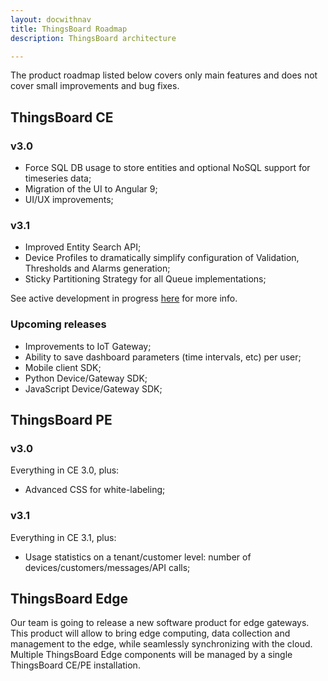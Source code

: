 ```yaml
---
layout: docwithnav
title: ThingsBoard Roadmap
description: ThingsBoard architecture

---
```


The product roadmap listed below covers only main features and does not cover small improvements and bug fixes.         

## ThingsBoard CE

### v3.0

 * Force SQL DB usage to store entities and optional NoSQL support for timeseries data;  
 * Migration of the UI to Angular 9;
 * UI/UX improvements;
 
### v3.1
 
 * Improved Entity Search API;
 * Device Profiles to dramatically simplify configuration of Validation, Thresholds and Alarms generation;
 * Sticky Partitioning Strategy for all Queue implementations;
 
See active development in progress [here](https://github.com/thingsboard/thingsboard/tree/develop/3.0) for more info.

### Upcoming releases

 * Improvements to IoT Gateway;
 * Ability to save dashboard parameters (time intervals, etc) per user;
 * Mobile client SDK;
 * Python Device/Gateway SDK;
 * JavaScript Device/Gateway SDK;

## ThingsBoard PE

### v3.0
 
Everything in CE 3.0, plus:

 * Advanced CSS for white-labeling;
 
### v3.1
 
Everything in CE 3.1, plus:

 * Usage statistics on a tenant/customer level: number of devices/customers/messages/API calls;

## ThingsBoard Edge

Our team is going to release a new software product for edge gateways. 
This product will allow to bring edge computing, data collection and management to the edge, while seamlessly synchronizing with the cloud.
Multiple ThingsBoard Edge components will be managed by a single ThingsBoard CE/PE installation.   